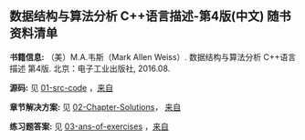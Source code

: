 ## 数据结构与算法分析 C++语言描述-第4版(中文) 随书资料清单

**书籍信息:** （美）M.A.韦斯（Mark Allen Weiss）. 数据结构与算法分析 C++语言描述 第4版. 北京：电子工业出版社, 2016.08.

**源码:**  见 [01-src-code](./01-src-code/) ，[来自](https://github.com/DLiuhui/data_structures_and_algorithm)

**章节解决方案:** 见 [02-Chapter-Solutions](./02-Chapter-Solutions/)， [来自](https://github.com/yuval-khachatryan/Data-Structures-and-Algorithm-Analysis-Solutions)

**练习题答案:** 见 [03-ans-of-exercises](./03-ans-of-exercises/) ，[来自](https://github.com/Keyman-Zhong/Data-Structures-and-Algorithm-Analysis-in-Cpp)

